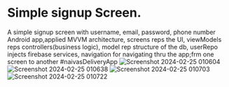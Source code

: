 # Simple signup Screen.
A simple signup screen with username, email, password, phone number
Android app,applied MVVM architecture, screens reps the UI, viewModels reps controllers(business
logic), model rep structure of the db, userRepo injects firebase
services, navigation for navigating thru the app;frm one screen to another
#naivasDeliveryApp
![Screenshot 2024-02-25 010604](https://github.com/Abigael-Wasabi/signupANDROID/assets/94919325/55071029-6c0d-4f16-962e-b268d9cb04ba)
![Screenshot 2024-02-25 010638](https://github.com/Abigael-Wasabi/signupANDROID/assets/94919325/9f03ae2f-bd4d-443f-98c1-c40a3da3c5b1)
![Screenshot 2024-02-25 010703](https://github.com/Abigael-Wasabi/signupANDROID/assets/94919325/9667574f-ac43-4520-8fba-efd83c12325a)
![Screenshot 2024-02-25 010722](https://github.com/Abigael-Wasabi/signupANDROID/assets/94919325/3483bdac-8669-49ae-96f1-98e1bff19f18)
